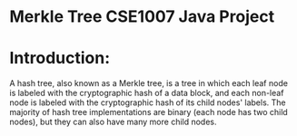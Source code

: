 # Merkle Tree CSE1007 Java Project
# Introduction:
A hash tree, also known as a Merkle tree, is a tree in which each leaf node is labeled with the cryptographic hash of a data block, and each non-leaf node is labeled with the cryptographic hash of its child nodes' labels. The majority of hash tree implementations are binary (each node has two child nodes), but they can also have many more child nodes.

